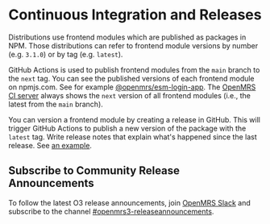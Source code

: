 # Continuous Integration and Releases

<!-- needs improvement -->

Distributions use frontend modules which are published as packages in NPM.
Those distributions can refer to frontend module versions by number (e.g. `3.1.0`)
or by tag (e.g. `latest`).

GitHub Actions is used to publish frontend modules from the `main` branch
to the `next` tag.
You can see the published versions of each frontend module on npmjs.com. See for example
[@openmrs/esm-login-app](https://www.npmjs.com/package/@openmrs/esm-login-app?activeTab=versions).
The [OpenMRS CI server](https://dev3.openmrs.org/openmrs/spa/login)
always shows the `next` version of all frontend modules (i.e., the latest from the
`main` branch).

You can version a frontend module by creating a release in GitHub. This will trigger
GitHub Actions to publish a new version of the package with the `latest` tag.
Write release notes that explain what's happened since the last release. See
[an example](https://github.com/openmrs/openmrs-esm-core/releases/tag/v3.1.2).

## Subscribe to Community Release Announcements
To follow the latest O3 release announcements, join [OpenMRS Slack](https://slack.openmrs.org) and subscribe to the channel [#openmrs3-releaseannouncements](https://openmrs.slack.com/archives/C052500RS0L).

